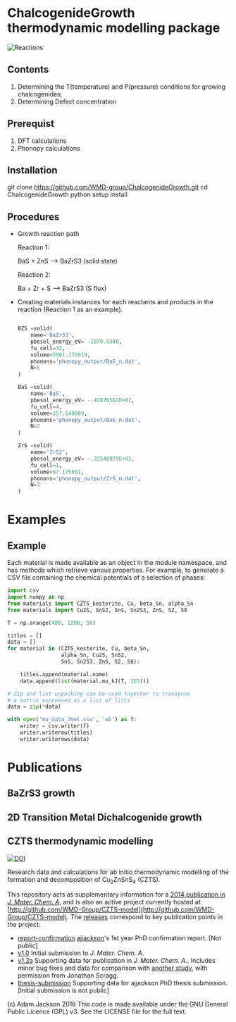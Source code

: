 
ChalcogenideGrowth thermodynamic modelling package
====================================================

![Reactions](https://user-images.githubusercontent.com/25340554/228510930-f5993dfe-71e3-4050-809c-72b789a363aa.png)

Contents
--------
1. Determining the T(temperature) and P(pressure) conditions for growing chalcogenides;
2. Determining Defect concentration

Prerequist
--------
1. DFT calculations
2. Phonopy calculations

Installation
--------
git clone https://github.com/WMD-group/ChalcogenideGrowth.git
cd ChalcogenideGrowth
python setup install

Procedures
--------
* Growth reaction path

  Reaction 1:

  BaS + ZnS --> BaZrS3 (solid state)

  Reaction 2:

  Ba + Zr + S --> BaZrS3 (S flux)

* Creating materials instances for each reactants and products in the reaction (Reaction 1 as an example). 
    ```python

    BZS =solid(
        name='BaZrS3',
        pbesol_energy_eV= -1079.5348,
        fu_cell=32,
        volume=3901.173919,
        phonons='phonopy_output/BaS_n.dat',
        N=5
    )

    BaS =solid(
        name='BaS',
        pbesol_energy_eV= -.42876562E+02,
        fu_cell=4,
        volume=257.548609,
        phonons='phonopy_output/BaS_n.dat',
        N=2
    )

    ZrS =solid(
        name='ZrS2',
        pbesol_energy_eV= -.22548979E+02,
        fu_cell=1,
        volume=67.175661,
        phonons='phonopy_output/ZrS_n.dat',
        N=3
    )
    ```






Examples
============================
Example
-------

Each material is made available as an object in the module namespace,
and has methods which retrieve various properties. For example, to
generate a CSV file containing the chemical potentials of a selection of phases:

``` python
import csv
import numpy as np
from materials import CZTS_kesterite, Cu, beta_Sn, alpha_Sn
from materials import Cu2S, SnS2, SnS, Sn2S3, ZnS, S2, S8

T = np.arange(400, 1200, 50)

titles = []
data = []
for material in (CZTS_kesterite, Cu, beta_Sn,
                 alpha_Sn, Cu2S, SnS2,
                 SnS, Sn2S3, ZnS, S2, S8):

    titles.append(material.name)
    data.append(list(material.mu_kJ(T, 1E5)))

# Zip and list unpacking can be used together to transpose
# a matrix expressed as a list of lists
data = zip(*data)

with open('mu_data_Jmol.csv', 'wb') as f:
    writer = csv.writer(f)
    writer.writerow(titles)
    writer.writerows(data)
```


Publications
============================

BaZrS3 growth
--------


2D Transition Metal Dichalcogenide growth
--------



CZTS thermodynamic modelling
--------

[![DOI](https://zenodo.org/badge/doi/10.5281/zenodo.57130.svg)](http://dx.doi.org/10.5281/zenodo.57130)

Research data and calculations for ab initio thermodynamic modelling of
the formation and decomposition of Cu<sub>2</sub>ZnSnS<sub>4</sub> (CZTS).

This repository acts as supplementary information for a [2014 publication in *J. Mater. Chem. A*](http://dx.doi.org/10.1039/C4TA00892H), and is also an active project currently hosted at
[http://github.com/WMD-Group/CZTS-model](http://github.com/WMD-Group/CZTS-model).
The [releases](https://github.com/WMD-group/CZTS-model/releases) correspond to key publication points in the project:

* [report-confirmation](https://github.com/WMD-group/CZTS-model/releases/tag/report-confirmation) [ajjackson](https://github.com/ajjackson)'s 1st year PhD confirmation report. [Not public]
* [v1.0](https://github.com/WMD-group/CZTS-model/releases/tag/v1.0) Initial submission to *J. Mater. Chem. A*.
* [v1.2a](https://github.com/WMD-group/CZTS-model/releases/tag/v1.2a) Supporting data for publication in *J. Mater. Chem. A.*. Includes minor bug fixes and data for comparison with [another study](https://dx.doi.org/10.1021/cm202379s), with permission from Jonathan Scragg.
* [thesis-submission](https://github.com/WMD-group/CZTS-model/releases/tag/thesis-submission) Supporting data for ajjackson PhD thesis submission. [Initial submission is not public]



(c) Adam Jackson 2016
This code is made available under the GNU General Public Licence (GPL) v3.
See the LICENSE file for the full text.

